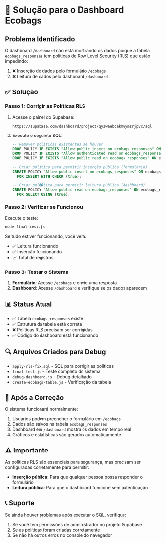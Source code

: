 # 🔧 Solução para o Dashboard Ecobags

## Problema Identificado

O dashboard `/dashboard` não está mostrando os dados porque a tabela `ecobags_responses` tem políticas de Row Level Security (RLS) que estão impedindo:
1. ❌ Inserção de dados pelo formulário `/ecobags`
2. ❌ Leitura de dados pelo dashboard `/dashboard`

## ✅ Solução

### Passo 1: Corrigir as Políticas RLS

1. Acesse o painel do Supabase:
   ```
   https://supabase.com/dashboard/project/qyzwaebcakmwymzrjpvc/sql
   ```

2. Execute o seguinte SQL:
   ```sql
   -- Remover políticas existentes se houver
   DROP POLICY IF EXISTS "Allow public insert on ecobags_responses" ON ecobags_responses;
   DROP POLICY IF EXISTS "Allow authenticated read on ecobags_responses" ON ecobags_responses;
   DROP POLICY IF EXISTS "Allow public read on ecobags_responses" ON ecobags_responses;
   
   -- Criar política para permitir inserção pública (formulário)
   CREATE POLICY "Allow public insert on ecobags_responses" ON ecobags_responses
     FOR INSERT WITH CHECK (true);
   
   -- Criar pol��tica para permitir leitura pública (dashboard)
   CREATE POLICY "Allow public read on ecobags_responses" ON ecobags_responses
     FOR SELECT USING (true);
   ```

### Passo 2: Verificar se Funcionou

Execute o teste:
```bash
node final-test.js
```

Se tudo estiver funcionando, você verá:
- ✅ Leitura funcionando
- ✅ Inserção funcionando
- 📈 Total de registros

### Passo 3: Testar o Sistema

1. **Formulário**: Acesse `/ecobags` e envie uma resposta
2. **Dashboard**: Acesse `/dashboard` e verifique se os dados aparecem

## 📊 Status Atual

- ✅ Tabela `ecobags_responses` existe
- ✅ Estrutura da tabela está correta
- ❌ Políticas RLS precisam ser corrigidas
- ✅ Código do dashboard está funcionando

## 🔍 Arquivos Criados para Debug

- `apply-rls-fix.sql` - SQL para corrigir as políticas
- `final-test.js` - Teste completo do sistema
- `debug-dashboard.js` - Debug detalhado
- `create-ecobags-table.js` - Verificação da tabela

## 🚀 Após a Correção

O sistema funcionará normalmente:
1. Usuários podem preencher o formulário em `/ecobags`
2. Dados são salvos na tabela `ecobags_responses`
3. Dashboard em `/dashboard` mostra os dados em tempo real
4. Gráficos e estatísticas são gerados automaticamente

## ⚠️ Importante

As políticas RLS são essenciais para segurança, mas precisam ser configuradas corretamente para permitir:
- **Inserção pública**: Para que qualquer pessoa possa responder o formulário
- **Leitura pública**: Para que o dashboard funcione sem autenticação

## 📞 Suporte

Se ainda houver problemas após executar o SQL, verifique:
1. Se você tem permissões de administrador no projeto Supabase
2. Se as políticas foram criadas corretamente
3. Se não há outros erros no console do navegador